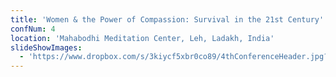 ```yaml
---
title: 'Women & the Power of Compassion: Survival in the 21st Century'
confNum: 4
location: 'Mahabodhi Meditation Center, Leh, Ladakh, India'
slideShowImages:
  - 'https://www.dropbox.com/s/3kiycf5xbr0co89/4thConferenceHeader.jpg?raw=1'
---
```

